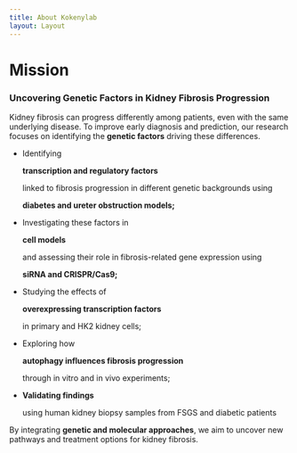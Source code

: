 ```yaml
---
title: About Kokenylab
layout: Layout
---
```

# Mission

### **Uncovering Genetic Factors in Kidney Fibrosis Progression**

Kidney fibrosis can progress differently among patients, even with the same underlying disease. To improve early diagnosis and prediction, our research focuses on identifying the **genetic factors** driving these differences.

* Identifying 

  **transcription and regulatory factors**

   linked to fibrosis progression in different genetic backgrounds using 

  **diabetes and ureter obstruction models;**
* Investigating these factors in 

  **cell models**

   and assessing their role in fibrosis-related gene expression using 

  **siRNA and CRISPR/Cas9;**
* Studying the effects of 

  **overexpressing transcription factors**

   in primary and HK2 kidney cells;
* Exploring how 

  **autophagy influences fibrosis progression**

   through in vitro and in vivo experiments;
* **Validating findings**

   using human kidney biopsy samples from FSGS and diabetic patients

By integrating **genetic and molecular approaches**, we aim to uncover new pathways and treatment options for kidney fibrosis.
